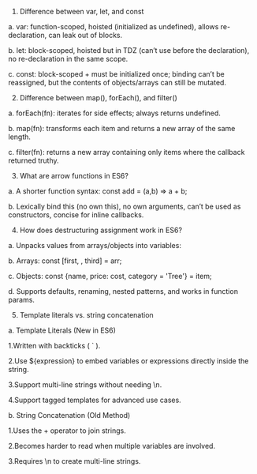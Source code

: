  

 1) Difference between var, let, and const

a. var: function-scoped, hoisted (initialized as undefined), allows re-declaration, can leak out of blocks.

b. let: block-scoped, hoisted but in TDZ (can’t use before the declaration), no re-declaration in the same scope.

c. const: block-scoped + must be initialized once; binding can’t be reassigned, but the contents of objects/arrays can still be mutated.


2) Difference between map(), forEach(), and filter()

a. forEach(fn): iterates for side effects; always returns undefined.

b. map(fn): transforms each item and returns a new array of the same length.

c. filter(fn): returns a new array containing only items where the callback returned truthy.


3) What are arrow functions in ES6?

a. A shorter function syntax: const add = (a,b) => a + b;

b. Lexically bind this (no own this), no own arguments, can’t be used as constructors, concise for inline callbacks.


4) How does destructuring assignment work in ES6?

a. Unpacks values from arrays/objects into variables:

b. Arrays: const [first, , third] = arr;

c. Objects: const {name, price: cost, category = 'Tree'} = item;

d. Supports defaults, renaming, nested patterns, and works in function params.


5) Template literals vs. string concatenation

a. Template Literals (New in ES6)

1.Written with backticks ( ` ).

2.Use ${expression} to embed variables or expressions directly inside the string.

3.Support multi-line strings without needing \n.

4.Support tagged templates for advanced use cases.


b. String Concatenation (Old Method)

1.Uses the + operator to join strings.

2.Becomes harder to read when multiple variables are involved.

3.Requires \n to create multi-line strings.
